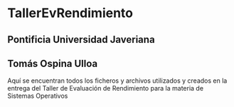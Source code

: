 # TallerEvRendimiento
## Pontificia Universidad Javeriana
## Tomás Ospina Ulloa
Aquí se encuentran todos los ficheros y archivos utilizados y creados en la entrega del Taller de Evaluación de Rendimiento para la materia de Sistemas Operativos
